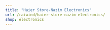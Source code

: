 ```yaml
---
title: "Haier Store-Nazim Electronics"
url: /raiwind/haier-store-nazim-electronics/
shop: electronics
---
```

